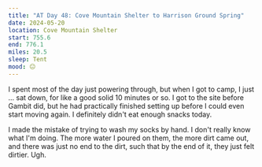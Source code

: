 ```yaml
---
title: "AT Day 48: Cove Mountain Shelter to Harrison Ground Spring"
date: 2024-05-20
location: Cove Mountain Shelter
start: 755.6
end: 776.1
miles: 20.5
sleep: Tent
mood: 😐
---
```

I spent most of the day just powering through, but when I got to camp, I just ... sat down, for like a good solid 10 minutes or so. I got to the site before Gambit did, but he had practically finished setting up before I could even start moving again. I definitely didn't eat enough snacks today.

I made the mistake of trying to wash my socks by hand. I don't really know what I'm doing. The more water I poured on them, the more dirt came out, and there was just no end to the dirt, such that by the end of it, they just felt dirtier. Ugh.
